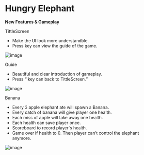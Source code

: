 # Hungry Elephant

**New Features & Gameplay**

TittleScreen
- Make the UI look more understandble.
- Press <Tab> key can view the guide of the game.
  
![image](https://user-images.githubusercontent.com/117937326/208036234-57d18fa7-816a-43b4-9228-b80d17fe7be1.png)

Guide
- Beautiful and clear introduction of gameplay.
- Press <Q> key can back to TittleScreen.
  
![image](https://user-images.githubusercontent.com/117937326/208036327-ee21b332-251c-440e-9d47-1c65c8e59c05.png)

Banana
- Every 3 apple elephant ate will spawn a Banana.
- Every catch of banana will give player one health. 
- Each miss of apple will take away one health.
- Each health can save player once.
- Scoreboard to record player's health.
- Game over if health to 0. Then player can't control the elephant anymore.
  
![image](https://user-images.githubusercontent.com/117937326/208036882-3319089a-6204-4656-94d6-7163a92f8584.png)


